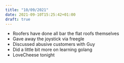 ```yaml
---
title: "10/09/2021"
date: 2021-09-10T15:25:42+01:00
draft: true
---
```


* Roofers have done all bar the flat roofs themselves
* Gave away the joystick via freegle
* Discussed abusive customers with Guy
* Did a little bit more on learning golang
* LoveCheese tonight